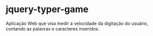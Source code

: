 # jquery-typer-game
Aplicação Web que visa medir a velocidade da digitação do usuário, contando as palavras e caracteres inseridos.
